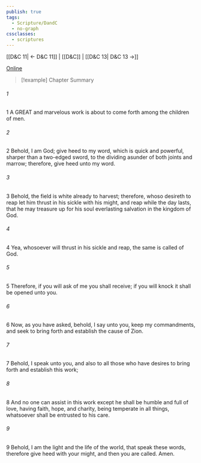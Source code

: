 ```yaml
---
publish: true
tags:
  - Scripture/DandC
  - no-graph
cssclasses:
  - scriptures
---
```

[[D&C 11| ← D&C 11]] | [[D&C]] | [[D&C 13| D&C 13 →]]

[Online](https://churchofjesuschrist.org/study/scriptures/dc-testament/dc/12?lang=eng)

>[!example] Chapter Summary
>
###### 1
1 A GREAT and marvelous work is about to come forth among the children of men.
###### 2
2 Behold, I am God; give heed to my word, which is quick and powerful, sharper than a two-edged sword, to the dividing asunder of both joints and marrow; therefore, give heed unto my word.
###### 3
3 Behold, the field is white already to harvest; therefore, whoso desireth to reap let him thrust in his sickle with his might, and reap while the day lasts, that he may treasure up for his soul everlasting salvation in the kingdom of God.
###### 4
4 Yea, whosoever will thrust in his sickle and reap, the same is called of God.
###### 5
5 Therefore, if you will ask of me you shall receive; if you will knock it shall be opened unto you.
###### 6
6 Now, as you have asked, behold, I say unto you, keep my commandments, and seek to bring forth and establish the cause of Zion.
###### 7
7 Behold, I speak unto you, and also to all those who have desires to bring forth and establish this work;
###### 8
8 And no one can assist in this work except he shall be humble and full of love, having faith, hope, and charity, being temperate in all things, whatsoever shall be entrusted to his care.
###### 9
9 Behold, I am the light and the life of the world, that speak these words, therefore give heed with your might, and then you are called. Amen.




